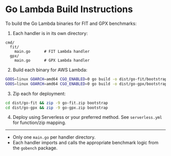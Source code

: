 # Go Lambda Build Instructions

To build the Go Lambda binaries for FIT and GPX benchmarks:

1. Each handler is in its own directory:

```
cmd/
  fit/
    main.go      # FIT Lambda handler
  gpx/
    main.go      # GPX Lambda handler
```

2. Build each binary for AWS Lambda:

```sh
GOOS=linux GOARCH=amd64 CGO_ENABLED=0 go build -o dist/go-fit/bootstrap ./cmd/fit
GOOS=linux GOARCH=amd64 CGO_ENABLED=0 go build -o dist/go-gpx/bootstrap ./cmd/gpx
```

3. Zip each for deployment:

```sh
cd dist/go-fit && zip -9 go-fit.zip bootstrap
cd dist/go-gpx && zip -9 go-gpx.zip bootstrap
```

4. Deploy using Serverless or your preferred method. See `serverless.yml` for function/zip mapping.

---

- Only one `main.go` per handler directory.
- Each handler imports and calls the appropriate benchmark logic from the `gobench` package.
